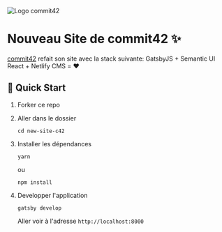 ![Logo commit42](/src/static/assets/logoc42.png)

# Nouveau Site de commit42 :sparkles:

[commit42](https://www.commit42.fr/) refait son site avec la stack suivante: GatsbyJS + Semantic UI React + Netlify CMS = :heart:

## :rocket: Quick Start

1.  Forker ce repo
1.  Aller dans le dossier
    ``` 
    cd new-site-c42
    ```
1.  Installer les dépendances
       ```
       yarn
       ```
       ou
       ```
       npm install
       ```
       
1.  Developper l'application
    ``` 
    gatsby develop
    ```

    Aller voir à l'adresse ```http://localhost:8000```